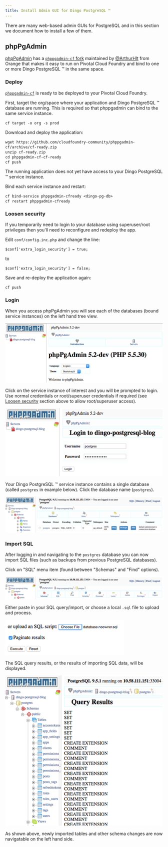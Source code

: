 ```yaml
---
title: Install Admin GUI for Dingo PostgreSQL ™
---
```


There are many web-based admin GUIs for PostgreSQL and in this section we document how to install a few of them.

## <a id="phppgadmin"></a>phpPgAdmin

[phpPgAdmin](http://phppgadmin.sourceforge.net/doku.php) has a [`phppgadmin-cf` fork](https://github.com/cloudfoundry-community/phppgadmin-cf) maintained by [@ArthurHlt](https://github.com/ArthurHlt) from Orange that makes it easy to run on Pivotal Cloud Foundry and bind to one or more Dingo PostgreSQL ™ in the same space.

### <a id="phppgadmin-deploy"></a>Deploy

[`phppgadmin-cf`](https://github.com/cloudfoundry-community/phppgadmin-cf) is ready to be deployed to your Pivotal Cloud Foundry.

First, target the org/space where your application and Dingo PostgreSQL ™ database are running. This is required so that phppgadmin can bind to the same service instance.

```
cf target -o org -s prod
```

Download and deploy the application:

```
wget https://github.com/cloudfoundry-community/phppgadmin-cf/archive/cf-ready.zip
unzip cf-ready.zip
cd phppgadmin-cf-cf-ready
cf push
```

The running application does not yet have access to your Dingo PostgreSQL ™ service instance.

Bind each service instance and restart:

```
cf bind-service phppgadmin-cfready <dingo-pg-db>
cf restart phppgadmin-cfready
```


### <a id="phppgadmin-loosening-security"></a>Loosen security

If you temporarily need to login to your database using superuser/root privileges then you'll need to reconfigure and redeploy the app.

Edit `conf/config.inc.php` and change the line:

```
$conf['extra_login_security'] = true;
```

to

```
$conf['extra_login_security'] = false;
```

Save and re-deploy the application again:

```
cf push
```

### <a id="phppgadmin-login"></a>Login

When you access phpPgAdmin you will see each of the databases (bound service instances) on the left hand tree view.

![phppgadmin-start](images/phppgadmin/start.png)

Click on the service instance of interest and you will be prompted to login. Use normal credentials or root/superuser credentials if required (see [Loosen security](#phppgadmin-loosening-security) section above to allow root/superuser access).

![phppgadmin-login](images/phppgadmin/login.png)

Your Dingo PostgreSQL ™ service instance contains a single database (called `postgres` in example below). Click the database name (`postgres`).

![phppgadmin-select-db-postgres](images/phppgadmin/select-db-postgres.png)

### <a id="phppgadmin-import-sql"></a>Import SQL

After logging in and navigating to the `postgres` database you can now import SQL files (such as backups from previous PostgreSQL databases).

Click on "SQL" menu item (found between "Schemas" and "Find" options).

![phppgadmin-select-menu-sql](images/phppgadmin/select-menu-sql.png)

Either paste in your SQL query/import, or choose a local `.sql` file to upload and process.

![phppgadmin-choose-sql-file](images/phppgadmin/choose-sql-file.png)

The SQL query results, or the results of importing SQL data, will be displayed.

![phppgadmin-query-results](images/phppgadmin/query-results.png)

As shown above, newly imported tables and other schema changes are now navigatable on the left hand side.
